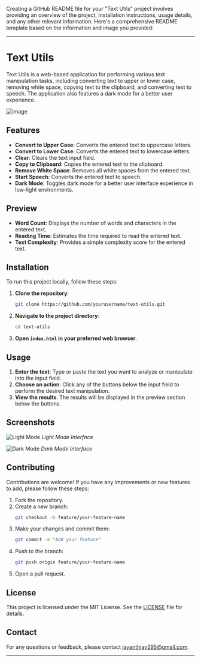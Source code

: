 Creating a GitHub README file for your "Text Utils" project involves providing an overview of the project, installation instructions, usage details, and any other relevant information. Here's a comprehensive README template based on the information and image you provided:

---

# Text Utils

Text Utils is a web-based application for performing various text manipulation tasks, including converting text to upper or lower case, removing white space, copying text to the clipboard, and converting text to speech. The application also features a dark mode for a better user experience.

![image](https://github.com/tech-skil/technno-hub/assets/130985031/12c20ce7-a409-45df-9321-f3164172af81)


## Features

- **Convert to Upper Case**: Converts the entered text to uppercase letters.
- **Convert to Lower Case**: Converts the entered text to lowercase letters.
- **Clear**: Clears the text input field.
- **Copy to Clipboard**: Copies the entered text to the clipboard.
- **Remove White Space**: Removes all white spaces from the entered text.
- **Start Speech**: Converts the entered text to speech.
- **Dark Mode**: Toggles dark mode for a better user interface experience in low-light environments.

## Preview

- **Word Count**: Displays the number of words and characters in the entered text.
- **Reading Time**: Estimates the time required to read the entered text.
- **Text Complexity**: Provides a simple complexity score for the entered text.

## Installation

To run this project locally, follow these steps:

1. **Clone the repository**:
    ```bash
    git clone https://github.com/yourusername/text-utils.git
    ```
2. **Navigate to the project directory**:
    ```bash
    cd text-utils
    ```
3. **Open `index.html` in your preferred web browser**.

## Usage

1. **Enter the text**: Type or paste the text you want to analyze or manipulate into the input field.
2. **Choose an action**: Click any of the buttons below the input field to perform the desired text manipulation.
3. **View the results**: The results will be displayed in the preview section below the buttons.

## Screenshots

![Light Mode](path/to/light-mode-screenshot.png)
*Light Mode Interface*

![Dark Mode](path/to/dark-mode-screenshot.png)
*Dark Mode Interface*

## Contributing

Contributions are welcome! If you have any improvements or new features to add, please follow these steps:

1. Fork the repository.
2. Create a new branch:
    ```bash
    git checkout -b feature/your-feature-name
    ```
3. Make your changes and commit them:
    ```bash
    git commit -m "Add your feature"
    ```
4. Push to the branch:
    ```bash
    git push origin feature/your-feature-name
    ```
5. Open a pull request.

## License

This project is licensed under the MIT License. See the [LICENSE](LICENSE) file for details.

## Contact

For any questions or feedback, please contact [jayanthjay295@gmail.com](mailto:your-email@example.com).

---
